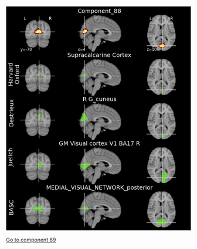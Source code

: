 ![88](preliminary/88.jpg "Component 88")

[Go to component 89](https://parietal-inria.github.io/MODL_atlas/128/89 "Component 89")
